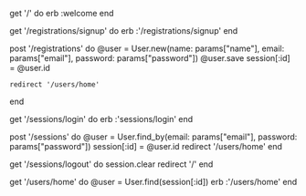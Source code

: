 get '/' do
    erb :welcome
  end

  get '/registrations/signup' do
    erb :'/registrations/signup'
  end

  post '/registrations' do
    @user = User.new(name: params["name"], email: params["email"], password: params["password"])
    @user.save
    session[:id] = @user.id

    redirect '/users/home'
  end

  get '/sessions/login' do
    erb :'sessions/login'
  end

  post '/sessions' do
    @user = User.find_by(email: params["email"], password: params["password"])
    session[:id] = @user.id
    redirect '/users/home'
  end

  get '/sessions/logout' do
    session.clear
    redirect '/'
  end

  get '/users/home' do
    @user = User.find(session[:id])
    erb :'/users/home'
  end